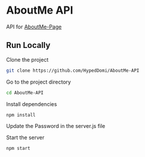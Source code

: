 # AboutMe API
API for [AboutMe-Page](https://github.com/HypedDomi/AboutMe-Page)

## Run Locally
Clone the project
```bash
git clone https://github.com/HypedDomi/AboutMe-API
```

Go to the project directory
```bash
cd AboutMe-API
```

Install dependencies
```bash
npm install
```

Update the Password in the server.js file

Start the server
```bash
npm start
```
